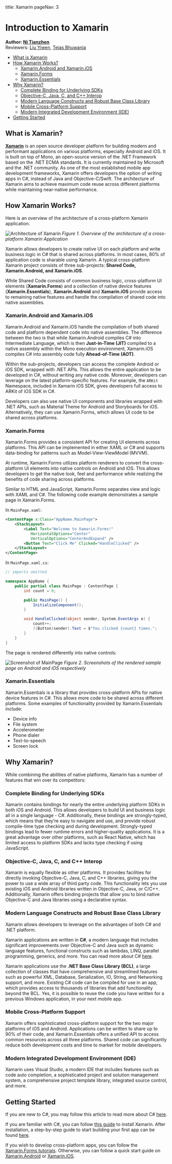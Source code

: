 <frontmatter>
  title: Xamarin
  pageNav: 3
</frontmatter>

<div class="website-content">

# Introduction to Xamarin

**Author: [Ni Tianzhen](https://github.com/niqiukun)**<br>
Reviewers: [Liu Yiwen](https://github.com/0blivious), [Tejas Bhuwania](https://github.com/Tejas2805)

<box id="article-toc">

* [What is Xamarin‎](#what-is-xamarin)
* [How Xamarin Works?](#how-xamarin-works)
    * [Xamarin.Android and Xamarin.iOS](#xamarin-android-and-xamarin-ios)
    * [Xamarin.Forms](#xamarin-forms)
    * [Xamarin.Essentials](#xamarin-essentials)
* [Why Xamarin?‎](#why-xamarin)
    * [Complete Binding for Underlying SDKs](#complete-binding-for-underlying-sdks)
    * [Objective-C, Java, C, and C++ Interop](#objective-c-java-c-and-c-interop)
    * [Modern Language Constructs and Robust Base Class Library](#modern-language-constructs-and-robust-base-class-library)
    * [Mobile Cross-Platform Support](#mobile-cross-platform-support)
    * [Modern Integrated Development Environment (IDE)](#modern-integrated-development-environment-ide)
* [Getting Started](#getting-started)
</box>

## What is Xamarin?

**[Xamarin](https://dotnet.microsoft.com/apps/xamarin)** is an open source developer platform for building modern and performant applications on various platforms, especially Android and iOS. It is built on top of Mono, an open-source version of the .NET Framework based on the .NET ECMA standards. It is currently maintained by Microsoft and the .NET community. As one of the most <tooltip content="Xamarin was first released in 2011. In comparison, React Native was first released in 2015 and Flutter was first released in 2017.">established</tooltip> mobile app development frameworks, Xamarin offers developers the option of writing apps in C#, instead of Java and Objective-C/Swift. The architecture of Xamarin aims to achieve maximum code reuse across different platforms while maintaining near-native performance.

## How Xamarin Works?

Here is an overview of the architecture of a cross-platform Xamarin application.

![Architecture of Xamarin](xamarin-forms-architecture.png)
*Figure 1. Overview of the architecture of a cross-platform Xamarin Application*

Xamarin allows developers to create native UI on each platform and write business logic in C# that is shared across platforms. In most cases, 80% of application code is sharable using Xamarin. A typical cross-platform Xamarin project consists of three sub-projects: **Shared Code, Xamarin.Android, and Xamarin.iOS**.

While Shared Code consists of common business logic, cross-platform UI elements (**Xamarin.Forms**) and a collection of native device features (**Xamarin.Essentials**), **Xamarin.Android** and **Xamarin.iOS** provide access to remaining native features and handle the compilation of shared code into native assemblies.

### Xamarin.Android and Xamarin.iOS

Xamarin.Android and Xamarin.iOS handle the compilation of both shared code and platform dependent code into native assemblies. The difference between the two is that while Xamarin.Android compiles C# into Intermediate Language, which is then **Just-in-Time (JIT)** compiled to a native assembly within the Mono execution environment, Xamarin.iOS compiles C# into assembly code fully **Ahead-of-Time (AOT)**.

Within the sub-projects, developers can access the complete Android or iOS SDK, wrapped with .NET APIs. This allows the entire application to be developed in C#, without writing any native code. Moreover, developers can leverage on the latest platform-specific features. For example, the `ARKit` Namespace, included in Xamarin iOS SDK, gives developers full access to ARKit of iOS SDK in C#.

Developers can also use native UI components and libraries wrapped with .NET APIs, such as Material Theme for Android and Storyboards for iOS. Alternatively, they can use Xamarin.Forms, which allows UI code to be shared across platforms.

### Xamarin.Forms

Xamarin.Forms provides a consistent API for creating UI elements across platforms. This API can be implemented in either XAML or C# and supports data-binding for patterns such as Model-View-ViewModel (MVVM).

At runtime, Xamarin.Forms utilizes platform renderers to convert the cross-platform UI elements into native controls on Android and iOS. This allows developers to get the native look, feel and performance while realizing the benefits of code sharing across platforms.

Similar to HTML and JavaScript, Xamarin.Forms separates view and logic with XAML and C#. The following code example demonstrates a sample page in Xamarin.Forms.

In `MainPage.xaml`:
```xml
<ContentPage x:Class="AppName.MainPage">
    <StackLayout>
        <Label Text="Welcome to Xamarin.Forms!" 
           HorizontalOptions="Center"
           VerticalOptions="CenterAndExpand" />
        <Button Text="Click Me" Clicked="HandleClicked" />
    </StackLayout>
</ContentPage>
```

In `MainPage.xaml.cs`:
```C#
// imports omitted

namespace AppName {
    public partial class MainPage : ContentPage {
        int count = 0;

        public MainPage() {
            InitializeComponent();
        }

        void HandleClicked(object sender, System.EventArgs e) {
            count++;
            ((Button)sender).Text = $"You clicked {count} times.";
        }
    }
}
```

The page is rendered differently into native controls:

![Screenshot of MainPage](xamarin-forms-screenshot.png)
*Figure 2. Screenshots of the rendered sample page on Android and iOS respectively*

### Xamarin.Essentials

Xamarin.Essentials is a library that provides cross-platform APIs for native device features in C#. This allows more code to be shared across different platforms. Some examples of functionality provided by Xamarin.Essentials include:

- Device info
- File system
- Accelerometer
- Phone dialer
- Text-to-speech
- Screen lock

## Why Xamarin?

While combining the abilities of native platforms, Xamarin has a number of features that win over its <tooltip content="e.g. Flutter, React Native, Kotlin Multiplatform, etc.">competitors</tooltip>:

### Complete Binding for Underlying SDKs

Xamarin contains bindings for nearly the entire underlying platform SDKs in both iOS and Android. This allows developers to build UI and business logic all in a single language - C#. Additionally, these bindings are strongly-typed, which means that they’re easy to navigate and use, and provide robust compile-time type checking and during development. Strongly-typed bindings lead to fewer runtime errors and higher-quality applications. It is a great advantage over other platforms, such as React Native, which has limited access to platform SDKs and lacks type checking if using JavaScript.

### Objective-C, Java, C, and C++ Interop

Xamarin is equally flexible as other platforms. It provides facilities for directly invoking Objective-C, Java, C, and C++ libraries, giving you the power to use a wide array of third party code. This functionality lets you use existing iOS and Android libraries written in Objective-C, Java, or C/C++. Additionally, Xamarin offers binding projects that allow you to bind native Objective-C and Java libraries using a declarative syntax.

### Modern Language Constructs and Robust Base Class Library

Xamarin allows developers to leverage on the advantages of both C# and .NET platform. 

Xamarin applications are written in **C#**, a modern language that includes significant improvements over Objective-C and Java such as dynamic language features, functional constructs such as lambdas, LINQ, parallel programming, generics, and more. You can read more about C# [here]({{baseUrl}}/contents/csharp/IntroductionToCSharp.html).

Xamarin applications use the **.NET Base Class Library (BCL)**, a large collection of classes that have comprehensive and streamlined features such as powerful XML, Database, Serialization, IO, String, and Networking support, and more. Existing C# code can be compiled for use in an app, which provides access to thousands of libraries that add functionality beyond the BCL. Yes, it is possible to reuse the code you have written for a previous Windows application, in your next mobile app.

### Mobile Cross-Platform Support

Xamarin offers sophisticated cross-platform support for the two major platforms of iOS and Android. Applications can be written to share up to 90% of their code, and Xamarin.Essentials offers a unified API to access common resources across all three platforms. Shared code can significantly reduce both development costs and time to market for mobile developers.

### Modern Integrated Development Environment (IDE)

Xamarin uses Visual Studio, a modern IDE that includes features such as code auto completion, a sophisticated project and solution management system, a comprehensive project template library, integrated source control, and more.

## Getting Started

If you are new to C#, you may follow this article to read more about C# [here]({{baseUrl}}/contents/csharp/IntroductionToCSharp.html).

If you are familiar with C#, you can follow [this guide](https://docs.microsoft.com/en-us/xamarin/get-started/installation/) to install Xamarin. After installation, a step-by-step guide to start building your first app can be found [here](https://docs.microsoft.com/en-us/xamarin/get-started/first-app/).

If you wish to develop cross-platform apps, you can follow the [Xamarin.Forms tutorials](https://docs.microsoft.com/en-us/xamarin/get-started/tutorials/). Otherwise, you can follow a quick start guide on [Xamarin.Android](https://docs.microsoft.com/en-us/xamarin/android/get-started/hello-android/hello-android-quickstart) or [Xamarin.iOS](https://docs.microsoft.com/en-us/xamarin/ios/get-started/hello-ios/hello-ios-quickstart).

